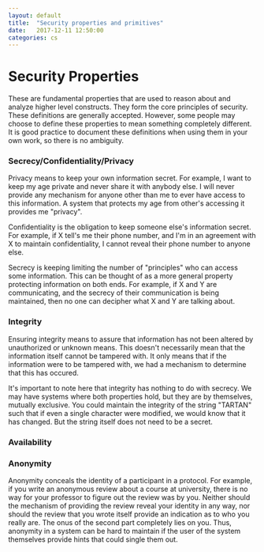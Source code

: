 ```yaml
---
layout: default
title:  "Security properties and primitives"
date:   2017-12-11 12:50:00
categories: cs
---
```


# Security Properties
These are fundamental properties that are used to reason about and analyze higher level constructs. They form the core
principles of security. These definitions are generally accepted. However, some people may choose to define these properties
to mean something completely different. It is good practice to document these definitions when using them in your own work, 
so there is no ambiguity.

### Secrecy/Confidentiality/Privacy
Privacy means to keep your own information secret. For example, I want to keep my age private and never share it with anybody
else. I will never provide any mechanism for anyone other than me to ever have access to this information. A 
system that protects my age from other's accessing it provides me "privacy".

Confidentiality is the obligation to keep someone else's information secret. For example, if X tell's me their phone number,
and I'm in an agreement with X to maintain confidentiality, I cannot reveal their phone number to anyone else.

Secrecy is keeping limiting the number of "principles" who can access some information. This can be thought of as a more general
property protecting information on both ends. For example, if X and Y are communicating, and the secrecy of their communication
is being maintained, then no one can decipher what X and Y are talking about.

### Integrity
Ensuring integrity means to assure that information has not been altered by unauthorized or unknown means. This doesn't necessarily
mean that the information itself cannot be tampered with. It only means that if the information were to be tampered with, we had a
mechanism to determine that this has occured.

It's important to note here that integrity has nothing to do with secrecy. We may have systems where both properties hold, but
they are by themselves, mutually exclusive. You could maintain the integrity of the string "TARTAN" such that if even a single
character were modified, we would know that it has changed. But the string itself does not need to be a secret. 

### Availability

### Anonymity
Anonymity conceals the identity of a participant in a protocol. For example, if you write an anonymous review about a course
at university, there is no way for your professor to figure out the review was by you. Neither should the mechanism of providing
the review reveal your identity in any way, nor should the review that you wrote itself provide an indication as to who you really
are. The onus of the second part completely lies on you. Thus, anonymity in a system can be hard to maintain if the user of the
system themselves provide hints that could single them out.
